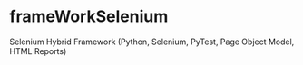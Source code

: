 # frameWorkSelenium
Selenium Hybrid Framework  (Python, Selenium, PyTest, Page Object Model, HTML Reports)
